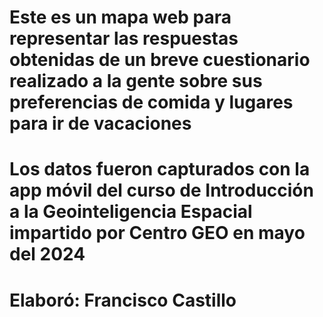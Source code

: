 # Este es un mapa web para representar las respuestas obtenidas de un breve cuestionario realizado a la gente sobre sus preferencias de comida y lugares para ir de vacaciones
# Los datos fueron capturados con la app móvil del curso de Introducción a la Geointeligencia Espacial impartido por Centro GEO en mayo del 2024
# Elaboró: Francisco Castillo
